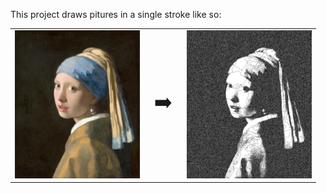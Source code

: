 This project draws pitures in a single stroke like so:

<table align="center">
  <tr>
    <td align="center"><img src="images/input/vermeers_earring.jpg" width="200px"></td>
    <td align="center" style="vertical-align: middle; font-size: 32px;">➡️</td>
    <td align="center"><img src="images/output/demo/vermeers_earring_20250723_1908.jpg" width="200px"></td>
  </tr>
</table>
